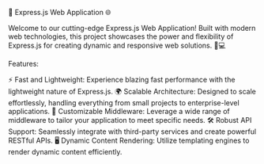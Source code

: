 🚀 Express.js Web Application 🌐

Welcome to our cutting-edge Express.js Web Application! Built with modern web technologies, this project showcases the power and flexibility of Express.js for 
creating dynamic and responsive web solutions. 🌟💻  
 
Features:

⚡ Fast and Lightweight: Experience blazing fast performance with the lightweight nature of Express.js.
🌍 Scalable Architecture: Designed to scale effortlessly, handling everything from small projects to enterprise-level applications.
🔧 Customizable Middleware: Leverage a wide range of middleware to tailor your application to meet specific needs.
🛠️ Robust API Support: Seamlessly integrate with third-party services and create powerful RESTful APIs.
🖥️ Dynamic Content Rendering: Utilize templating engines to render dynamic content efficiently.

